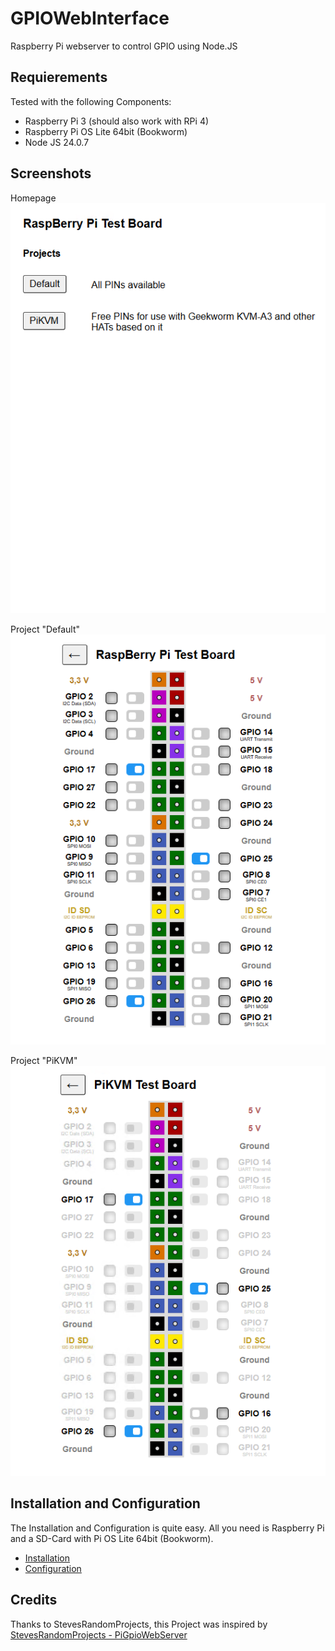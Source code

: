 # GPIOWebInterface
Raspberry Pi webserver to control GPIO using Node.JS

## Requierements
Tested with the following Components:
- Raspberry Pi 3 (should also work with RPi 4)
- Raspberry Pi OS Lite 64bit (Bookworm)
- Node JS 24.0.7

## Screenshots
Homepage
![GPIO Server 1](DOCS/GPIOServer_1.png)

Project "Default"
![GPIO Server 2](DOCS/GPIOServer_2.png)


Project "PiKVM"
![GPIO Server 3](DOCS/GPIOServer_3.png)

## Installation and Configuration
The Installation and Configuration is quite easy. All you need is Raspberry Pi and a SD-Card with Pi OS Lite 64bit (Bookworm).
- <a href="DOCS/install.md">Installation</a>
- <a href="DOCS/config.md">Configuration</a>


## Credits
Thanks to StevesRandomProjects, this Project was inspired by <a href="https://github.com/StevesRandomProjects/PiGpioWebServer" target="_blank">StevesRandomProjects - PiGpioWebServer</a>
